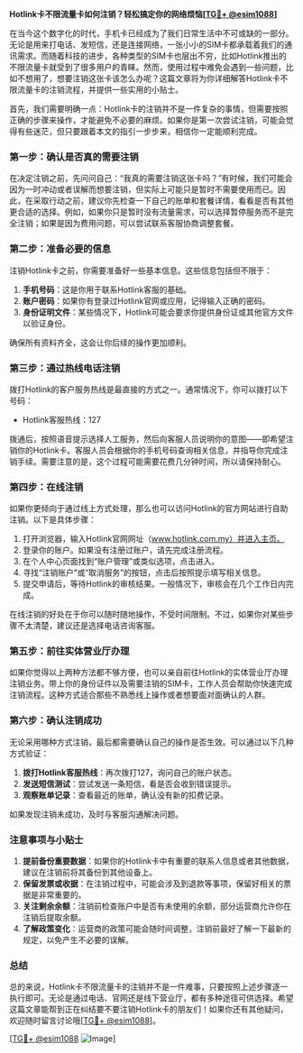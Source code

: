 **Hotlink卡不限流量卡如何注销？轻松搞定你的网络烦恼[[TG💪+ @esim1088](https://t.me/s/esim1088)]**

在当今这个数字化的时代，手机卡已经成为了我们日常生活中不可或缺的一部分。无论是用来打电话、发短信，还是连接网络，一张小小的SIM卡都承载着我们的通讯需求。而随着科技的进步，各种类型的SIM卡也层出不穷，比如Hotlink推出的不限流量卡就受到了很多用户的青睐。然而，使用过程中难免会遇到一些问题，比如不想用了，想要注销这张卡该怎么办呢？这篇文章将为你详细解答Hotlink卡不限流量卡的注销流程，并提供一些实用的小贴士。

首先，我们需要明确一点：Hotlink卡的注销并不是一件复杂的事情，但需要按照正确的步骤来操作，才能避免不必要的麻烦。如果你是第一次尝试注销，可能会觉得有些迷茫，但只要跟着本文的指引一步步来，相信你一定能顺利完成。

### **第一步：确认是否真的需要注销**

在决定注销之前，先问问自己：“我真的需要注销这张卡吗？”有时候，我们可能会因为一时冲动或者误解而想要注销，但实际上可能只是暂时不需要使用而已。因此，在采取行动之前，建议你先检查一下自己的账单和套餐详情，看看是否有其他更合适的选择。例如，如果你只是暂时没有流量需求，可以选择暂停服务而不是完全注销；如果是因为费用问题，可以尝试联系客服协商调整套餐。

### **第二步：准备必要的信息**

注销Hotlink卡之前，你需要准备好一些基本信息。这些信息包括但不限于：

1. **手机号码**：这是你用于联系Hotlink客服的基础。
2. **账户密码**：如果你有登录过Hotlink官网或应用，记得输入正确的密码。
3. **身份证明文件**：某些情况下，Hotlink可能会要求你提供身份证或其他官方文件以验证身份。

确保所有资料齐全，这会让你后续的操作更加顺利。

### **第三步：通过热线电话注销**

拨打Hotlink的客户服务热线是最直接的方式之一。通常情况下，你可以拨打以下号码：

- Hotlink客服热线：127

拨通后，按照语音提示选择人工服务，然后向客服人员说明你的意图——即希望注销你的Hotlink卡。客服人员会根据你的手机号码查询相关信息，并指导你完成注销手续。需要注意的是，这个过程可能需要花费几分钟时间，所以请保持耐心。

### **第四步：在线注销**

如果你更倾向于通过线上方式处理，那么也可以访问Hotlink的官方网站进行自助注销。以下是具体步骤：

1. 打开浏览器，输入Hotlink官网网址（www.hotlink.com.my）并进入主页。
2. 登录你的账户。如果没有注册过账户，请先完成注册流程。
3. 在个人中心页面找到“账户管理”或类似选项，点击进入。
4. 寻找“注销账户”或“取消服务”的按钮，点击后按照提示填写相关信息。
5. 提交申请后，等待Hotlink的审核结果。一般情况下，审核会在几个工作日内完成。

在线注销的好处在于你可以随时随地操作，不受时间限制。不过，如果你对某些步骤不太清楚，建议还是选择电话咨询客服。

### **第五步：前往实体营业厅办理**

如果你觉得以上两种方法都不够方便，也可以亲自前往Hotlink的实体营业厅办理注销业务。带上你的身份证件以及需要注销的SIM卡，工作人员会帮助你快速完成注销流程。这种方式适合那些不熟悉线上操作或者想要面对面确认的人群。

### **第六步：确认注销成功**

无论采用哪种方式注销，最后都需要确认自己的操作是否生效。可以通过以下几种方式验证：

1. **拨打Hotlink客服热线**：再次拨打127，询问自己的账户状态。
2. **发送短信测试**：尝试发送一条短信，看是否会收到错误提示。
3. **观察账单记录**：查看最近的账单，确认没有新的扣费记录。

如果发现注销未成功，及时与客服沟通解决问题。

### **注意事项与小贴士**

1. **提前备份重要数据**：如果你的Hotlink卡中有重要的联系人信息或者其他数据，建议在注销前将其备份到其他设备上。
2. **保留发票或收据**：在注销过程中，可能会涉及到退款等事项，保留好相关的票据是非常重要的。
3. **关注剩余余额**：注销前检查账户中是否有未使用的余额，部分运营商允许你在注销后提取余额。
4. **了解政策变化**：运营商的政策可能会随时间调整，注销前最好了解一下最新的规定，以免产生不必要的误解。

### **总结**

总的来说，Hotlink卡不限流量卡的注销并不是一件难事，只要按照上述步骤逐一执行即可。无论是通过电话、官网还是线下营业厅，都有多种途径可供选择。希望这篇文章能帮到正在纠结要不要注销Hotlink卡的朋友们！如果你还有其他疑问，欢迎随时留言讨论哦[[TG💪+ @esim1088](https://t.me/s/esim1088)]。

[[TG💪+ @esim1088](https://t.me/s/esim1088) ![Image](https://i.postimg.cc/4NQfJmqS/Snipaste-2025-05-13-00-14-12.png)]
